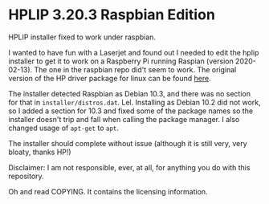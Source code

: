 # HPLIP 3.20.3 Raspbian Edition

HPLIP installer fixed to work under raspbian.

I wanted to have fun with a Laserjet and found out I needed to edit the hplip installer to get it to work on a Raspberry Pi running Raspian (version 2020-02-13). The one in the raspbian repo did't seem to work. The original version of the HP driver package for linux can be found [here](https://sourceforge.net/projects/hplip/files/hplip/3.20.3/hplip-3.20.3.run/download?use_mirror=nchc).

The installer detected Raspbian as Debian 10.3, and there was no section for that in `installer/distros.dat`. Lel. Installing as Debian 10.2 did not work, so I added a section for 10.3 and fixed some of the package names so the installer doesn't trip and fall when calling the package manager. I also changed usage of `apt-get` to `apt`.

The installer should complete without issue (although it is still very, very bloaty, thanks HP!)

Disclaimer: I am not responsible, ever, at all, for anything you do with this repository. 

Oh and read COPYING. It contains the licensing information.